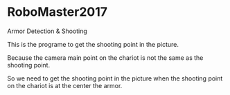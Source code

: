 # RoboMaster2017
Armor Detection &amp; Shooting

This is the programe to get the shooting point in the picture.

Because the camera main point on the chariot is not the same as the shooting point.

So we need to get the shooting point in the picture when the shooting point on the chariot is at the center the armor.
